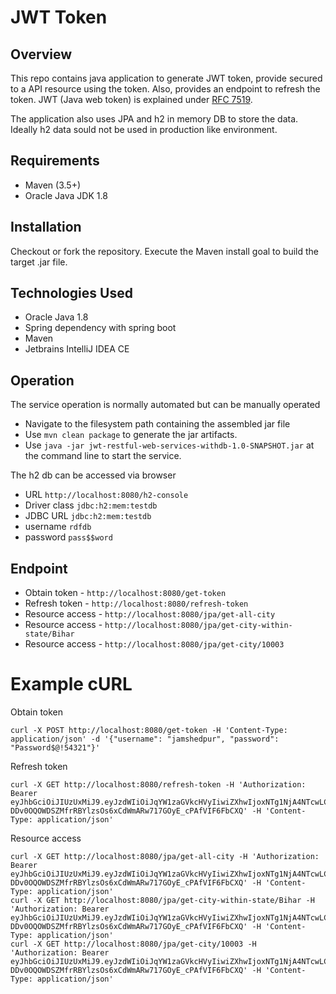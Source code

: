 # JWT Token

## Overview

This repo contains java application to generate JWT token, provide secured to a API resource using the token. Also, provides an endpoint to refresh the token. JWT (Java web token) is explained under [RFC 7519](https://tools.ietf.org/html/rfc7519).

The application also uses JPA and h2 in memory DB to store the data. Ideally h2 data sould not be used in production like environment.

## Requirements

  * Maven (3.5+)
  * Oracle Java JDK 1.8
  
## Installation

Checkout or fork the repository. Execute the Maven install goal to build the target .jar file.

## Technologies Used

  * Oracle Java 1.8
  * Spring dependency with spring boot
  * Maven
  * Jetbrains IntelliJ IDEA CE


## Operation

The service operation is normally automated but can be manually operated

  * Navigate to the filesystem path containing the assembled jar file
  * Use `mvn clean package` to generate the jar artifacts.
  * Use `java -jar jwt-restful-web-services-withdb-1.0-SNAPSHOT.jar` at the command line to start the service.
  
The h2 db can be accessed via browser
  
  * URL `http://localhost:8080/h2-console`
  * Driver class `jdbc:h2:mem:testdb`
  * JDBC URL `jdbc:h2:mem:testdb`
  * username `rdfdb`
  * password `pass$$word`
  
## Endpoint

  * Obtain token - `http://localhost:8080/get-token` 
  * Refresh token  - `http://localhost:8080/refresh-token`
  * Resource access - `http://localhost:8080/jpa/get-all-city`
  * Resource access - `http://localhost:8080/jpa/get-city-within-state/Bihar`
  * Resource access - `http://localhost:8080/jpa/get-city/10003`
  
  
# Example cURL

Obtain token
    
    curl -X POST http://localhost:8080/get-token -H 'Content-Type: application/json' -d '{"username": "jamshedpur", "password": "Password$@!54321"}'
  
Refresh token
  
    curl -X GET http://localhost:8080/refresh-token -H 'Authorization: Bearer eyJhbGciOiJIUzUxMiJ9.eyJzdWIiOiJqYW1zaGVkcHVyIiwiZXhwIjoxNTg1NjA4NTcwLCJpYXQiOjE1ODU2MDgyNzB9.LLuGk_vBeqpVmdKiuItrver494UAxIJcw-DDv0OQOWDSZMfrRBYlzsOs6xCdWmARw717GOyE_cPAfVIF6FbCXQ' -H 'Content-Type: application/json'
    
Resource access

    curl -X GET http://localhost:8080/jpa/get-all-city -H 'Authorization: Bearer eyJhbGciOiJIUzUxMiJ9.eyJzdWIiOiJqYW1zaGVkcHVyIiwiZXhwIjoxNTg1NjA4NTcwLCJpYXQiOjE1ODU2MDgyNzB9.LLuGk_vBeqpVmdKiuItrver494UAxIJcw-DDv0OQOWDSZMfrRBYlzsOs6xCdWmARw717GOyE_cPAfVIF6FbCXQ' -H 'Content-Type: application/json'
    curl -X GET http://localhost:8080/jpa/get-city-within-state/Bihar -H 'Authorization: Bearer eyJhbGciOiJIUzUxMiJ9.eyJzdWIiOiJqYW1zaGVkcHVyIiwiZXhwIjoxNTg1NjA4NTcwLCJpYXQiOjE1ODU2MDgyNzB9.LLuGk_vBeqpVmdKiuItrver494UAxIJcw-DDv0OQOWDSZMfrRBYlzsOs6xCdWmARw717GOyE_cPAfVIF6FbCXQ' -H 'Content-Type: application/json'
    curl -X GET http://localhost:8080/jpa/get-city/10003 -H 'Authorization: Bearer eyJhbGciOiJIUzUxMiJ9.eyJzdWIiOiJqYW1zaGVkcHVyIiwiZXhwIjoxNTg1NjA4NTcwLCJpYXQiOjE1ODU2MDgyNzB9.LLuGk_vBeqpVmdKiuItrver494UAxIJcw-DDv0OQOWDSZMfrRBYlzsOs6xCdWmARw717GOyE_cPAfVIF6FbCXQ' -H 'Content-Type: application/json'
